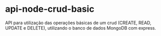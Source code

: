 # api-node-crud-basic
API para utilização das operações básicas de um crud (CREATE, READ, UPDATE e DELETE), utilizando o banco de dados MongoDB com express.
